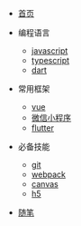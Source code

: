 * [首页](/)

* 编程语言
  * [javascript](/langs/javascript/)
  * [typescript](/langs/typescript/)
  * [dart](/langs/dart/)

* 常用框架
  * [vue](/frameworks/vue/)
  * [微信小程序](/frameworks/miniprogram/)
  * [flutter](/frameworks/flutter/)

* 必备技能
  * [git](/skills/git/)
  * [webpack](/skills/webpack/)
  * [canvas](/skills/canvas/)
  * [h5](/skills/h5/)

* [随笔](/essays/)